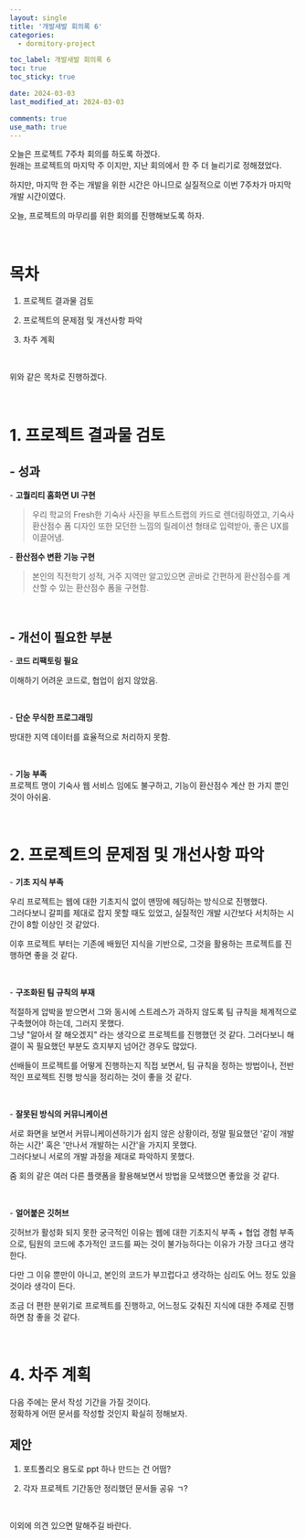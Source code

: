 ```yaml
---
layout: single
title: '개발새발 회의록 6'
categories:
  - dormitory-project

toc_label: 개발새발 회의록 6
toc: true
toc_sticky: true

date: 2024-03-03
last_modified_at: 2024-03-03

comments: true
use_math: true
---
```


오늘은 프로젝트 7주차 회의를 하도록 하겠다.  
원래는 프로젝트의 마지막 주 이지만, 지난 회의에서 한 주 더 늘리기로 정해졌었다.  

하지만, 마지막 한 주는 개발을 위한 시간은 아니므로 실질적으로 이번 7주차가 마지막 개발 시간이였다.  

오늘, 프로젝트의 마무리를 위한 회의를 진행해보도록 하자.  

<br>

# 목차  

1. 프로젝트 결과물 검토  

2. 프로젝트의 문제점 및 개선사항 파악  

3. 차주 계획

<br>

위와 같은 목차로 진행하겠다.  

<br>

# 1. 프로젝트 결과물 검토

## - 성과

\- **고퀄리티 홈화면 UI 구현**  

> 우리 학교의 Fresh한 기숙사 사진을 부트스트랩의 카드로 렌더링하였고, 기숙사 환산점수 폼 디자인 또한 모던한 느낌의 릴레이션 형태로 입력받아, 좋은 UX를 이끌어냄.

\- **환산점수 변환 기능 구현**

> 본인의 직전학기 성적, 거주 지역만 알고있으면 곧바로 간편하게 환산점수를 계산할 수 있는 환산점수 폼을 구현함.  

<br>

## - 개선이 필요한 부분

\- **코드 리팩토링 필요**  

이해하기 어려운 코드로, 협업이 쉽지 않았음.  

<br>

\- **단순 무식한 프로그래밍**   

방대한 지역 데이터를 효율적으로 처리하지 못함.  

<br>

\- **기능 부족**  
프로젝트 명이 기숙사 웹 서비스 임에도 불구하고, 기능이 환산점수 계산 한 가지 뿐인 것이 아쉬움.     

<br>

# 2. 프로젝트의 문제점 및 개선사항 파악  

\- **기초 지식 부족**

우리 프로젝트는 웹에 대한 기초지식 없이 맨땅에 헤딩하는 방식으로 진행했다.  
그러다보니 갈피를 제대로 잡지 못할 때도 있었고, 실질적인 개발 시간보다 서치하는 시간이 8할 이상인 것 같았다.  

이후 프로젝트 부터는 기존에 배웠던 지식을 기반으로, 그것을 활용하는 프로젝트를 진행하면 좋을 것 같다.  

<br>

\- **구조화된 팀 규칙의 부재**

적절하게 압박을 받으면서 그와 동시에 스트레스가 과하지 않도록 팀 규칙을 체계적으로 구축했어야 하는데, 그러지 못했다.  
그냥 "알아서 잘 해오겠지" 라는 생각으로 프로젝트를 진행했던 것 같다. 그러다보니 해결이 꼭 필요했던 부분도 흐지부지 넘어간 경우도 많았다. 

선배들이 프로젝트를 어떻게 진행하는지 직접 보면서, 팀 규칙을 정하는 방법이나, 전반적인 프로젝트 진행 방식을 정리하는 것이 좋을 것 같다.  

<br>

\- **잘못된 방식의 커뮤니케이션**

서로 화면을 보면서 커뮤니케이션하기가 쉽지 않은 상황이라, 정말 필요했던 '같이 개발하는 시간' 혹은 '만나서 개발하는 시간'을 가지지 못했다.  
그러다보니 서로의 개발 과정을 제대로 파악하지 못했다.

줌 회의 같은 여러 다른 플랫폼을 활용해보면서 방법을 모색했으면 좋았을 것 같다.

<br>

\- **얼어붙은 깃허브**

깃허브가 활성화 되지 못한 궁극적인 이유는 웹에 대한 기초지식 부족 + 협업 경험 부족으로, 팀원의 코드에 추가적인 코드를 짜는 것이 불가능하다는 이유가 가장 크다고 생각한다.

다만 그 이유 뿐만이 아니고, 본인의 코드가 부끄럽다고 생각하는 심리도 어느 정도 있을 것이라 생각이 든다.  

조금 더 편한 분위기로 프로젝트를 진행하고, 어느정도 갖춰진 지식에 대한 주제로 진행하면 참 좋을 것 같다. 

<br>

<!-- # 3. 팀원 평가

## - 팀장(나)

<br>

## - 팀원 1

무엇보다 적극적으로 참여하는 자세가 좋았음.  
여러 자료들을 공유하고, 스스로 공부하는 모습이 팀의 사기를 올렸음.  

<br> -->

# 4. 차주 계획

다음 주에는 문서 작성 기간을 가질 것이다.  
정확하게 어떤 문서를 작성할 것인지 확실히 정해보자.

## 제안

1. 포트폴리오 용도로 ppt 하나 만드는 건 어떰? 

2. 각자 프로젝트 기간동안 정리했던 문서들 공유 ㄱ?  

<br>

이외에 의견 있으면 말해주길 바란다.  



